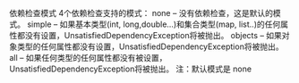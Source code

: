 依赖检查模式
4个依赖检查支持的模式：
none – 没有依赖检查，这是默认的模式。
simple – 如果基本类型(int, long,double…)和集合类型(map, list..)的任何属性都没有设置，UnsatisfiedDependencyException将被抛出。
objects – 如果对象类型的任何属性都没有设置，UnsatisfiedDependencyException将被抛出。
all – 如果任何类型的任何属性都没有被设置，UnsatisfiedDependencyException将被抛出。
注：默认模式是 none